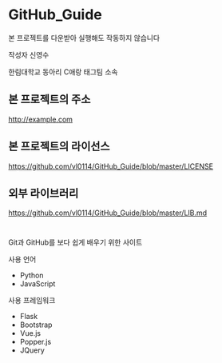 # GitHub_Guide
본 프로젝트를 다운받아 실행해도 작동하지 않습니다

작성자 신영수

한림대학교 동아리 C애랑 태그팀 소속

## 본 프로젝트의 주소
http://example.com

## 본 프로젝트의 라이선스
https://github.com/vl0114/GitHub_Guide/blob/master/LICENSE

## 외부 라이브러리
https://github.com/vl0114/GitHub_Guide/blob/master/LIB.md

# 
Git과 GitHub를 보다 쉽게 배우기 위한 사이트

사용 언어
 - Python
 - JavaScript

사용 프레임워크
 - Flask
 - Bootstrap
 - Vue.js
 - Popper.js
 - JQuery

#
